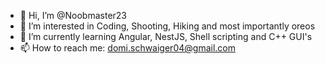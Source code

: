 - 👋 Hi, I’m @Noobmaster23
- 👀 I’m interested in Coding, Shooting, Hiking and most importantly oreos
- 🌱 I’m currently learning Angular, NestJS, Shell scripting and C++ GUI's
- 📫 How to reach me: domi.schwaiger04@gmail.com

<!---
Noobmaster23/Noobmaster23 is a ✨ special ✨ repository because its `README.md` (this file) appears on your GitHub profile.
You can click the Preview link to take a look at your changes.
--->
